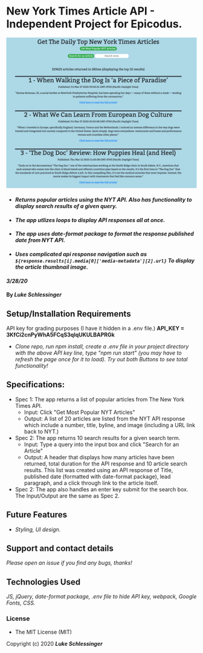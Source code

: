 # New York Times Article API - Independent Project for Epicodus. 


![Image description](/nyt-api.png)


* #### _Returns popular articles using the NYT API. Also has functionality to display search results of a given query._

* #### _The app utlizes loops to display API responses all at once._

* #### _The app uses date-format package to format the response published date from NYT API._

* #### _Uses complicated api response navigation such as `${response.results[i].media[0]['media-metadata'][2].url}` To display the article thumbnail image._


#### _3/28/20_

#### By _**Luke Schlessinger**_

## Setup/Installation Requirements
API key for grading purposes (I have it hidden in a .env file.) **API_KEY = 3KfCi2cnPyWhA5FCqS3qlqUKULBAPRGk**
* _Clone repo, run npm install, create a .env file in your project directory with the above API key line, type "npm run start" (you may have to refresh the page once for it to load). Try out both Buttons to see total functionality!_

## Specifications:
  * Spec 1: The app returns a list of popular articles from The New York Times API.
    + Input: Click "Get Most Popular NYT Articles"
    + Output: A list of 20 articles are listed from the NYT API response which include a number, title, byline, and image (including a URL link back to NYT.)
  * Spec 2: The app returns 10 search results for a given search term.
    + Input: Type a query into the input box and click "Search for an Article"
    + Output: A header that displays how many articles have been returned, total duration for the API response and 10 article search results. This list was created using an API response of Title, published date (formatted with date-format package), lead paragraph, and a click through link to the article itself.
  * Spec 2: The app also handles an enter key submit for the search box. The Input/Output are the same as Spec 2.
     
## Future Features
* _Styling, UI design._

## Support and contact details

_Please open an issue if you find any bugs, thanks!_

## Technologies Used

_JS, jQuery, date-format package, .env file to hide API key, webpack, Google Fonts,  CSS._

### License

* The MIT License (MIT) 

Copyright (c) 2020 **_Luke Schlessinger_**
